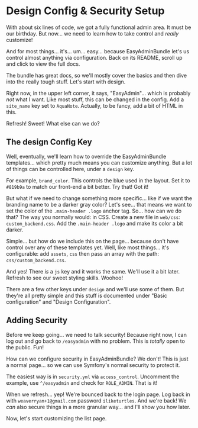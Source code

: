 # Design Config & Security Setup

With about six lines of code, we got a fully functional admin area. It must be our
birthday. But now... we need to learn how to take control and *really* customize!

And for most things... it's... um... easy... because EasyAdminBundle let's us control
almost anything via configuration. Back on its README, scroll up and click to view
the full docs.

The bundle has great docs, so we'll mostly cover the basics and then dive into the
really tough stuff. Let's start with design.

Right now, in the upper left corner, it says, "EasyAdmin"... which is probably
*not* what I want. Like most stuff, this can be changed in the config. Add a `site_name`
key set to `AquaNote`. Actually, to be fancy, add a bit of HTML in this.

Refresh! Sweet! What else can we do?

## The design Config Key

Well, eventually, we'll learn how to override the EasyAdminBundle templates... which
pretty much means you can customize anything. But a lot of things can be controlled
here, under a `design` key.

For example, `brand_color`. This controls the blue used in the layout. Set it to
`#819b9a` to match our front-end a bit better. Try that! Got it!

But what if we need to change something more specific... like if we want the branding
name to be a darker gray color? Let's see... that means we want to set the color
of the `.main-header .logo` anchor tag. So... how can we do that? The way you
normally would: in CSS. Create a new file in `web/css`: `custom_backend.css`. Add
the `.main-header .logo` and make its color a bit darker.

Simple... but how do we include this on the page... because don't have control over
any of these templates yet. Well, like most things... it's configurable: add
`assets`, `css` then pass an array with the path: `css/custom_backend.css`. 

And yes! There *is* a `js` key and it works the same. We'll use it a bit later.
Refresh to see our sweet styling skills. Woohoo!

There are a few other keys under `design` and we'll use some of them. But they're
all pretty simple and this stuff is documented under "Basic configuration" and
"Design Configuration".

## Adding Security

Before we keep going... we need to talk security! Because right now, I can log out
and go back to `/easyadmin` with no problem. This is *totally* open to the public.
Fun!

How can we configure security in EasyAdminBundle? We don't! This is just a normal
page... so we can use Symfony's normal security to protect it.

The easiest way is in `security.yml` via `access_control`. Uncomment the example,
use `^/easyadmin` and check for `ROLE_ADMIN`. That is it!

When we refresh... yep! We're bounced back to the login page. Log back in with
`weaverryan+1@gmail.com` password `iliketurtles`. And we're back! We *can* also secure
things in a more granular way... and I'll show you how later.

Now, let's start customizing the list page.
